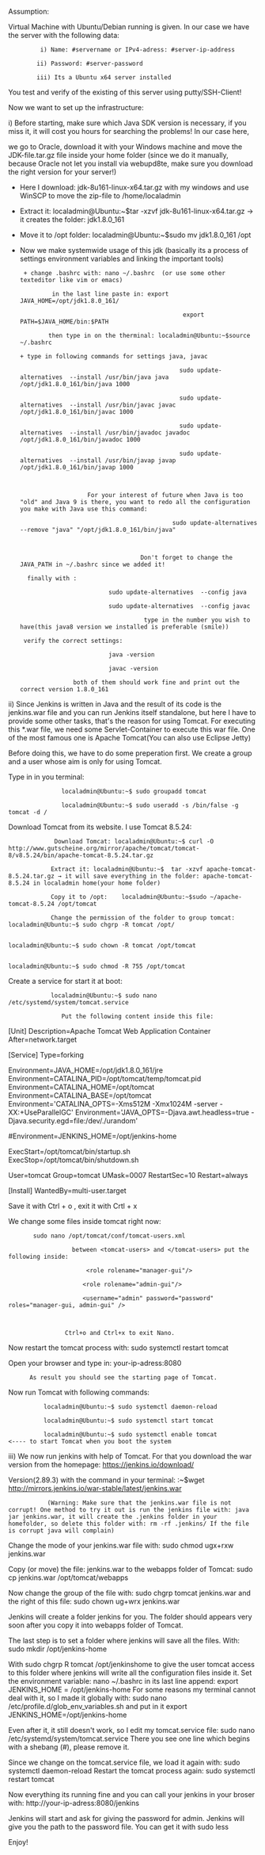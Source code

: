 Assumption:

Virtual Machine with Ubuntu/Debian running is given. In our case we have the server with the following data:

             i) Name: #servername or IPv4-adress: #server-ip-address

            ii) Password: #server-password

            iii) Its a Ubuntu x64 server installed

You test and verify of the existing of this server using putty/SSH-Client!



Now we want to set up the infrastructure:

i) Before starting, make sure which Java SDK version is necessary, if you miss it, it will cost you hours for searching the problems! In our case here,

   we go to Oracle, download it with your Windows machine and move the JDK-file.tar.gz file inside your home folder (since we do it manually, because Oracle not let you install via webupd8te, make sure you download the right version for your server!)

   - Here I download:  jdk-8u161-linux-x64.tar.gz with my windows and use WinSCP to move the zip-file to /home/localadmin

   - Extract it: localadmin@Ubuntu:~$tar -xzvf  jdk-8u161-linux-x64.tar.gz → it creates the folder:  jdk1.8.0_161 

   - Move it to /opt folder: localadmin@Ubuntu:~$sudo mv jdk1.8.0_161 /opt

  - Now we make systemwide usage of this jdk (basically its a process of settings environment variables and linking the important tools)

         + change .bashrc with: nano ~/.bashrc  (or use some other texteditor like vim or emacs)

                 in the last line paste in: export JAVA_HOME=/opt/jdk1.8.0_161/

                                                      export PATH=$JAVA_HOME/bin:$PATH

                then type in on the therminal: localadmin@Ubuntu:~$source ~/.bashrc

        + type in following commands for settings java, javac

                                                     sudo update-alternatives  --install /usr/bin/java java /opt/jdk1.8.0_161/bin/java 1000

                                                     sudo update-alternatives  --install /usr/bin/javac javac /opt/jdk1.8.0_161/bin/javac 1000

                                                     sudo update-alternatives  --install /usr/bin/javadoc javadoc /opt/jdk1.8.0_161/bin/javadoc 1000

                                                     sudo update-alternatives  --install /usr/bin/javap javap /opt/jdk1.8.0_161/bin/javap 1000



                           For your interest of future when Java is too "old" and Java 9 is there, you want to redo all the configuration you make with Java use this command:

                                                   sudo update-alternatives --remove "java" "/opt/jdk1.8.0_161/bin/java"

                                         

                                          Don't forget to change the JAVA_PATH in ~/.bashrc since we added it!

          finally with : 

                                 sudo update-alternatives  --config java 

                                 sudo update-alternatives  --config javac

                                           type in the number you wish to have(this java8 version we installed is preferable (smile))

         verify the correct settings:

                                 java -version

                                 javac -version

                       both of them should work fine and print out the correct version 1.8.0_161





 ii) Since Jenkins is written in Java and the result of its code is the jenkins.war file and you can run Jenkins itself standalone, but here I have to provide some other tasks, that's the reason for using Tomcat. For executing this *.war file, we need some Servlet-Container to execute this war file. One of the most famous one is  Apache Tomcat(You can also use Eclipse Jetty)

Before doing this, we have to do some preperation first. We create a group and a user whose aim is only for using Tomcat.

Type in in you terminal:

                   localadmin@Ubuntu:~$ sudo groupadd tomcat

                   localadmin@Ubuntu:~$ sudo useradd -s /bin/false -g tomcat -d /



Download Tomcat from its website. I use Tomcat 8.5.24:

                 Download Tomcat: localadmin@Ubuntu:~$ curl -O http://www.gutscheine.org/mirror/apache/tomcat/tomcat-8/v8.5.24/bin/apache-tomcat-8.5.24.tar.gz

                Extract it: localadmin@Ubuntu:~$  tar -xzvf apache-tomcat-8.5.24.tar.gz → it will save everything in the folder: apache-tomcat-8.5.24 in localadmin home(your home folder)

                Copy it to /opt:    localadmin@Ubuntu:~$sudo ~/apache-tomcat-8.5.24 /opt/tomcat

                Change the permission of the folder to group tomcat: localadmin@Ubuntu:~$ sudo chgrp -R tomcat /opt/

                                                                                                     localadmin@Ubuntu:~$ sudo chown -R tomcat /opt/tomcat

                                                                                                     localadmin@Ubuntu:~$ sudo chmod -R 755 /opt/tomcat



Create a service for start it at boot:

                localadmin@Ubuntu:~$ sudo nano /etc/systemd/system/tomcat.service

                   Put the following content inside this file:

                                    

[Unit]
Description=Apache Tomcat Web Application Container
After=network.target

[Service]
Type=forking

Environment=JAVA_HOME=/opt/jdk1.8.0_161/jre
Environment=CATALINA_PID=/opt/tomcat/temp/tomcat.pid
Environment=CATALINA_HOME=/opt/tomcat
Environment=CATALINA_BASE=/opt/tomcat
Environment='CATALINA_OPTS=-Xms512M -Xmx1024M -server -XX:+UseParallelGC'
Environment='JAVA_OPTS=-Djava.awt.headless=true -Djava.security.egd=file:/dev/./urandom'

#Environment=JENKINS_HOME=/opt/jenkins-home


ExecStart=/opt/tomcat/bin/startup.sh
ExecStop=/opt/tomcat/bin/shutdown.sh

User=tomcat
Group=tomcat
UMask=0007
RestartSec=10
Restart=always

[Install]
WantedBy=multi-user.target





Save it with Ctrl + o , exit it with Crtl + x

We change some files inside tomcat right now: 

           sudo nano /opt/tomcat/conf/tomcat-users.xml

                      between <tomcat-users> and </tomcat-users> put the following inside:

                          <role rolename="manager-gui"/>

                         <role rolename="admin-gui"/>

                         <username="admin" password="password" roles="manager-gui, admin-gui" />



                    Ctrl+o and Ctrl+x to exit Nano.

Now restart the tomcat process with: sudo systemctl restart tomcat



Open your browser and type in: your-ip-adress:8080

          As result you should see the starting page of Tomcat. 

    

Now run Tomcat with following commands:

              localadmin@Ubuntu:~$ sudo systemctl daemon-reload

              localadmin@Ubuntu:~$ sudo systemctl start tomcat

              localadmin@Ubuntu:~$ sudo systemctl enable tomcat                    <---- to start Tomcat when you boot the system





iii) We now run jenkins with help of Tomcat. For that you download the war version from the homepage: https://jenkins.io/download/

Version(2.89.3) with the command in your terminal: :~$wget http://mirrors.jenkins.io/war-stable/latest/jenkins.war

               (Warning: Make sure that the jenkins.war file is not corrupt! One method to try it out is run the jenkins file with: java jar jenkins.war, it will create the .jenkins folder in your homefolder, so delete this folder with: rm -rf .jenkins/ If the file is corrupt java will complain)

Change the mode of your jenkins.war file with: sudo chmod ugx+rxw jenkins.war

Copy (or move) the file: jenkins.war to the webapps folder of Tomcat: sudo cp jenkins.war /opt/tomcat/webapps

Now change the group of the file with: sudo chgrp tomcat jenkins.war and the right of this file: sudo chown ug+wrx jenkins.war

Jenkins will create a folder jenkins for you. The folder should appears very soon after you copy it into webapps folder of Tomcat. 

The last step is to set a folder where jenkins will save all the files. With: sudo mkdir /opt/jenkins-home

With sudo chgrp R tomcat /opt/jenkinshome to give the user tomcat access to this folder where jenkins will write all the configuration files inside it.
Set the environment variable: nano ~/.bashrc in its last line append:    export JENKINS_HOME = /opt/jenkins-home
For some reasons my terminal cannot deal with it, so I made it globally with:    sudo nano /etc/profile.d/glob_env_variables.sh and put in it 
export JENKINS_HOME=/opt/jenkins-home

Even after it, it still doesn't work, so I edit my tomcat.service file: sudo nano /etc/systemd/system/tomcat.service 
There you see one line which begins with a shebang (#), please remove it.

Since we change on the tomcat.service file, we load it again with: sudo systemctl daemon-reload
Restart the tomcat process again: sudo systemctl restart tomcat

Now everything its running fine and you can call your jenkins in your broser with: http://your-ip-adress:8080/jenkins

Jenkins will start and ask for giving the password for admin. Jenkins will give you the path to the password file. You can get it with sudo less <the-path-to-password-file>



Enjoy!
